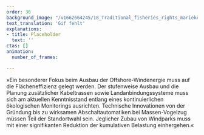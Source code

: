 ```yaml
---
order: 36
background_image: "/v1662664245/18_Traditional_fisheries_rights_marieke-weller-unsplash_d2mev4_g8fgyf.jpg"
text_translation: 'Gif fehlt'
explanations:
- title: Placeholder
  text: ''
ctas: []
animation:
  number_of_frames: 

---
```

»Ein besonderer Fokus beim Ausbau der Offshore-Windenergie muss auf die Flächeneffizienz gelegt werden. Der stufenweise Ausbau und die Planung zusätzlicher Kabeltrassen sowie Landanbindungssysteme muss sich am aktuellen Kenntnisstand entlang eines kontinuierlichen ökologischen Monitorings ausrichten. Technische Innovationen von der Gründung bis zu wirksamen Abschaltautomatiken bei Massen-Vogelzug müssen Teil der Standortwahl sein. Jeglicher Zubau von Windparks muss mit einer signifikanten Reduktion der kumulativen Belastung einhergehen.«